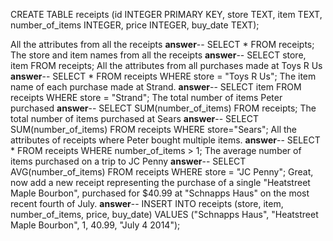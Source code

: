 CREATE TABLE receipts (id INTEGER PRIMARY KEY, store TEXT, item TEXT, number_of_items INTEGER, price INTEGER, buy_date TEXT);

All the attributes from all the receipts
**answer**-- SELECT * FROM receipts;
The store and item names from all the receipts
**answer**-- SELECT store, item FROM receipts; 
All the attributes from all purchases made at Toys R Us
**answer**-- SELECT * FROM receipts WHERE store = "Toys R Us";
The item name of each purchase made at Strand.
**answer**-- SELECT item FROM receipts WHERE store = "Strand";
The total number of items Peter purchased
**answer**-- SELECT SUM(number_of_items) FROM receipts;
The total number of items purchased at Sears
**answer**-- SELECT SUM(number_of_items) FROM receipts WHERE store="Sears";
All the attributes of receipts where Peter bought multiple items.
**answer**-- SELECT * FROM receipts WHERE number_of_items > 1;
The average number of items purchased on a trip to JC Penny
**answer**-- SELECT AVG(number_of_items) FROM receipts WHERE store = "JC Penny";
Great, now add a new receipt representing the purchase of a single "Heatstreet Maple Bourbon", purchased for $40.99 at "Schnapps Haus" on the most recent fourth of July.
**answer**-- INSERT INTO receipts (store, item, number_of_items, price, buy_date) VALUES ("Schnapps Haus", "Heatstreet Maple Bourbon", 1, 40.99, "July 4 2014");